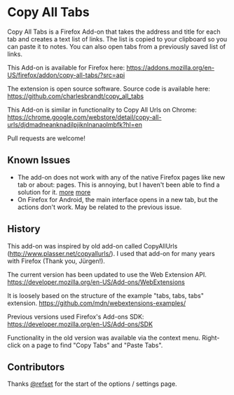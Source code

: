 # Copy All Tabs

Copy All Tabs is a Firefox Add-on that takes the address and title for each tab and creates a text list of links. The list is copied to your clipboard so you can paste it to notes. You can also open tabs from a previously saved list of links.

This Add-on is available for Firefox here:
https://addons.mozilla.org/en-US/firefox/addon/copy-all-tabs/?src=api

The extension is open source software. Source code is available here:
https://github.com/charlesbrandt/copy_all_tabs

This Add-on is similar in functionality to Copy All Urls on Chrome:
https://chrome.google.com/webstore/detail/copy-all-urls/djdmadneanknadilpjiknlnanaolmbfk?hl=en

Pull requests are welcome!

## Known Issues

  - The add-on does not work with any of the native Firefox pages like new tab or about: pages. This is annoying, but I haven't been able to find a solution for it. [more](https://github.com/charlesbrandt/copy_all_tabs/issues/2) [more](https://github.com/charlesbrandt/copy_all_tabs/issues/5) 
  - On Firefox for Android, the main interface opens in a new tab, but the actions don't work. May be related to the previous issue. 


## History

This add-on was inspired by old add-on called CopyAllUrls (http://www.plasser.net/copyallurls/). I used that add-on for many years with Firefox (Thank you, Jürgen!). 

The current version has been updated to use the Web Extension API. 
https://developer.mozilla.org/en-US/Add-ons/WebExtensions

It is loosely based on the structure of the example "tabs, tabs, tabs" extension.
https://github.com/mdn/webextensions-examples/


Previous versions used Firefox's Add-ons SDK:
https://developer.mozilla.org/en-US/Add-ons/SDK

Functionality in the old version was available via the context menu. Right-click on a page to find "Copy Tabs" and "Paste Tabs". 

## Contributors

Thanks [@refset](https://github.com/refset) for the start of the options / settings page. 
